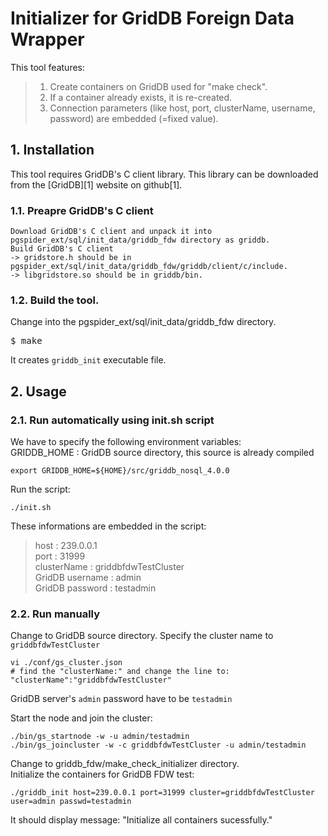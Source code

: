 # Initializer for GridDB Foreign Data Wrapper

This tool features:
>1. Create containers on GridDB used for "make check".
>2. If a container already exists, it is re-created.
>3. Connection parameters (like host, port, clusterName, username, password) are embedded (=fixed value).

## 1. Installation
This tool requires GridDB's C client library. This library can be downloaded from the [GridDB][1] website on github[1].

### 1.1. Preapre GridDB's C client
    Download GridDB's C client and unpack it into pgspider_ext/sql/init_data/griddb_fdw directory as griddb.
    Build GridDB's C client  
    -> gridstore.h should be in pgspider_ext/sql/init_data/griddb_fdw/griddb/client/c/include.
    -> libgridstore.so should be in griddb/bin.

### 1.2. Build the tool.
Change into the pgspider_ext/sql/init_data/griddb_fdw directory.<br />
<pre>
$ make
</pre>
It creates `griddb_init` executable file.


## 2. Usage
### 2.1. Run automatically using init.sh script

We have to specify the following environment variables:<br />
GRIDDB_HOME : GridDB source directory, this source is already compiled<br />
```
export GRIDDB_HOME=${HOME}/src/griddb_nosql_4.0.0
```

Run the script:<br />
```
./init.sh
```

These informations are embedded in the script:<br />
>host : 239.0.0.1<br />
>port : 31999<br />
>clusterName : griddbfdwTestCluster<br />
>GridDB username : admin<br />
>GridDB password : testadmin<br />

### 2.2. Run manually

Change to GridDB source directory. Specify the cluster name to `griddbfdwTestCluster`<br />
```
vi ./conf/gs_cluster.json
# find the "clusterName:" and change the line to:
"clusterName":"griddbfdwTestCluster"
```

GridDB server's `admin` password have to be `testadmin`<br />

Start the node and join the cluster:<br />
```
./bin/gs_startnode -w -u admin/testadmin
./bin/gs_joincluster -w -c griddbfdwTestCluster -u admin/testadmin
```

Change to griddb_fdw/make_check_initializer directory.<br />
Initialize the containers for GridDB FDW test:<br />
```
./griddb_init host=239.0.0.1 port=31999 cluster=griddbfdwTestCluster user=admin passwd=testadmin
```
It should display message: "Initialize all containers sucessfully."
